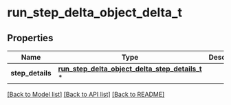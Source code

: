 # run_step_delta_object_delta_t

## Properties
Name | Type | Description | Notes
------------ | ------------- | ------------- | -------------
**step_details** | [**run_step_delta_object_delta_step_details_t**](run_step_delta_object_delta_step_details.md) \* |  | [optional] 

[[Back to Model list]](../README.md#documentation-for-models) [[Back to API list]](../README.md#documentation-for-api-endpoints) [[Back to README]](../README.md)


